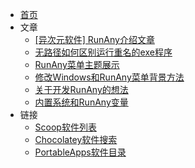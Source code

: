* [首页](/)
* 文章
  * [[异次元软件] RunAny介绍文章](https://www.iplaysoft.com/runany.html)
  * [无路径如何区别运行重名的exe程序](/article/run-repeat-exe.md)
  * [RunAny菜单主题展示](/article/run-menu-theme.md)
  * [修改Windows和RunAny菜单背景方法](/article/change-system-menu-theme.md)
  * [关于开发RunAny的想法](/article/关于开发RunAny的想法.md)
  * [内置系统和RunAny变量](/article/built-in-variables.md)
* 链接
  * [Scoop软件列表](https://github.com/rasa/scoop-directory/blob/master/by-score.md)
  * [Chocolatey软件搜索](https://chocolatey.org/packages)
  * [PortableApps软件目录](https://portableapps.com/apps)
